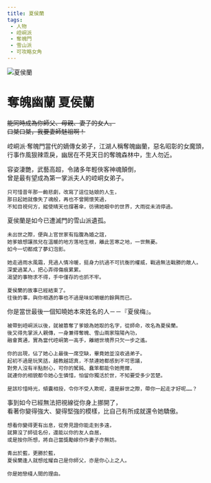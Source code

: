 ```yaml
---
title: 夏侯蘭
tags:
 - 人物
 - 崆峒派
 - 奪魄門
 - 雪山派
 - 可攻略女角
---
```


![夏侯蘭](/images/characters/icon_girl6.png)
# 奪魄幽蘭 夏侯蘭
~~能同時成為你師父、母親、妻子的女人。~~  
~~口桀口桀，我要妻師魅祖啊！~~

崆峒派‧奪魄門當代的嫡傳女弟子，江湖人稱奪魄幽蘭，惡名昭彰的女魔頭，  
行事作風狠辣乖戾，幽居在不見天日的奪魄森林中，生人勿近。

<Tabs>
  <Tab title="列傳一">
	容姿淒艷，武藝高超，令諸多年輕俠客神魂顛倒，<br>
	曾是最有望成為第一掌派夫人的崆峒女弟子。
	
	只可惜昔年那一齣悲劇，改寫了這位姑娘的人生，
	那日起她就像失了魂般，再也不曾開懷笑過，
	不知目視何方，縱使晴天也撐著傘，彷彿她眼中的世界，大雨從未消停過。
  </Tab>
  <Tab title="列傳二">
	夏侯蘭是如今已遭滅門的雪山派遺孤。
	
	未出世之際，便與上官世家有指腹為婚之誼，
	她爹娘想讓孩兒在溫暖的地方落地生根，離此苦寒之地，一世無憂。
	如今一切都成了夢幻泡影。
	
	她走過雨水風霜，見過人情冷暖，挺身力抗過不可抗衡的權威，戰過無法戰勝的敵人。
	深愛過某人，把心弄得傷痕累累。
	渴望的事物求不得，手中僅存的也抓不牢。
	
	夏侯蘭的故事已經結束了。
	往後的事，與你相遇的事也不過是味如嚼蠟的餘興而已。
  </Tab>
  <Tab title="列傳三">
	你是當世最後一個知曉她本來姓名的人－－『夏侯梅』。
	
	被帶到崆峒派以後，就被篡奪了爹娘為她取的名字，從師命，改名為夏侯蘭。
	後又得先掌派人親傳，一身兼得奪魄、雪山兩家陰陽內功，
	融會貫通，實為當代崆峒第一高手，離絕世境界只欠一步之遙。
	
	你的出現，佔了她心上最後一席空缺，畢竟她並沒收過弟子。
	起初不過是玩笑話，越教越認真，不禁連她都感到不可思議，
	對旁人沒有半點耐心，可你的駑鈍、蠢笨都能令她莞爾，
	就連你的相貌都令她心生憐惜，怕留你獨活於世，不知要受多少苦楚。
	
	是該珍惜時光，傾囊相授，令你不受人欺呢，還是辭世之際，帶你一起走才好呢……？
  </Tab>
  <Tab title="列傳四">
	事到如今已經無法把視線從你身上挪開了，<br>
	看著你變得強大、變得堅強的模樣，比自己有所成就還令她驕傲。
	
	想看你變得更有出息，從旁見證你能走到多遠，
	就算沒了師徒名份，還能以你的友人自居，
	或是按你所想，將自己當獎勵嫁你作妻子亦無妨。
	
	青出於藍，更勝於藍，
	夏侯蘭逢人就想炫耀自己是你師父，亦是你心上之人。
	
	你是她戀棧人間的理由。
  </Tab>
</Tabs>